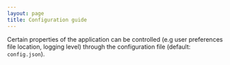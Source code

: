 ```yaml
---
layout: page
title: Configuration guide
---
```


Certain properties of the application can be controlled (e.g user preferences file location, logging level) through
the configuration file (default: `config.json`).
